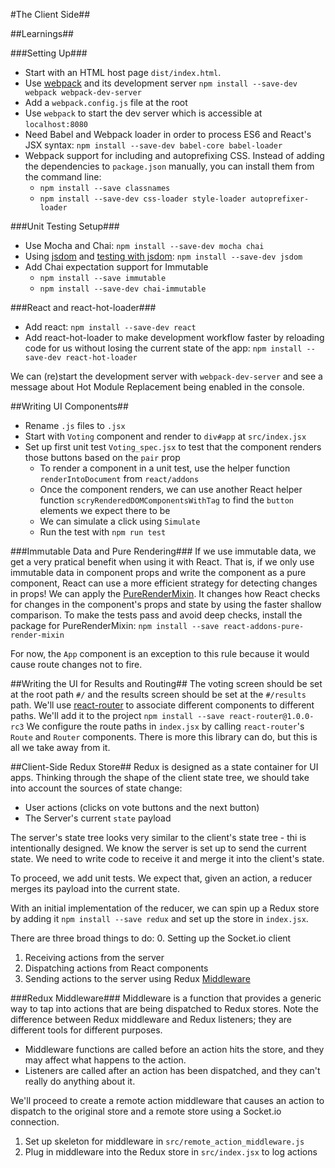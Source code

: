 #The Client Side##

##Learnings##

###Setting Up###
- Start with an HTML host page `dist/index.html`.
- Use [webpack](http://webpack.github.io/) and its development server `npm install --save-dev webpack webpack-dev-server`
- Add a `webpack.config.js` file at the root
- Use `webpack` to start the dev server which is accessible at `localhost:8080`
- Need Babel and Webpack loader in order to process ES6 and React's JSX syntax: `npm install --save-dev babel-core babel-loader`
- Webpack support for including and autoprefixing CSS. Instead of adding the dependencies to `package.json` manually, you can install them from the command line:
    + `npm install --save classnames`
    + `npm install --save-dev css-loader style-loader autoprefixer-loader`

###Unit Testing Setup###
- Use Mocha and Chai: `npm install --save-dev mocha chai`
- Using [jsdom](https://github.com/tmpvar/jsdom) and [testing with jsdom](http://jaketrent.com/post/testing-react-with-jsdom/): `npm install --save-dev jsdom`
- Add Chai expectation support for Immutable
    + `npm install --save immutable`
    + `npm install --save-dev chai-immutable`


###React and react-hot-loader###
- Add react: `npm install --save-dev react`
- Add react-hot-loader to make development workflow faster by reloading code for us without losing the current state of the app: `npm install --save-dev react-hot-loader`

We can (re)start the development server with `webpack-dev-server` and see a message about Hot Module Replacement being enabled in the console.

##Writing UI Components##

- Rename `.js` files to `.jsx`
- Start with `Voting` component and render to `div#app` at `src/index.jsx`
- Set up first unit test `Voting_spec.jsx` to test that the component renders those buttons based on the `pair` prop
    + To render a component in a unit test, use the helper function `renderIntoDocument` from `react/addons`
    + Once the component renders, we can use another React helper function `scryRenderedDOMComponentsWithTag` to find the `button` elements we expect there to be
    + We can simulate a click using `Simulate`
    + Run the test with `npm run test`

###Immutable Data and Pure Rendering###
If we use immutable data, we get a very pratical benefit when using it with React. That is, if we only use immutable data in component props and write the component as a pure component, React can use a more efficient strategy for detecting changes in props! 
We can apply the [PureRenderMixin](https://facebook.github.io/react/docs/pure-render-mixin.html). It changes how React checks for changes in the component's props and state by using the faster shallow comparison.
To make the tests pass and avoid deep checks, install the package for PureRenderMixin: `npm install --save react-addons-pure-render-mixin`

For now, the `App` component is an exception to this rule because it would cause route changes not to fire.

##Writing the UI for Results and Routing##
The voting screen should be set at the root path `#/` and the results screen should be set at the `#/results` path. 
We'll use [react-router](https://github.com/rackt/react-router/tree/master/docs) to associate different components to different paths. We'll add it to the project `npm install --save react-router@1.0.0-rc3`
We configure the route paths in `index.jsx` by calling `react-router`'s `Route` and `Router` components. There is more this library can do, but this is all we take away from it.

##Client-Side Redux Store##
Redux is designed as a state container for UI apps. Thinking through the shape of the client state tree, we should take into account the sources of state change:
- User actions (clicks on vote buttons and the next button)
- The Server's current `state` payload

The server's state tree looks very similar to the client's state tree - thi is intentionally designed. 
We know the server is set up to send the current state. We need to write code to receive it and merge it into the client's state.

To proceed, we add unit tests. We expect that, given an action, a reducer merges its payload into the current state.

With an initial implementation of the reducer, we can spin up a Redux store by adding it `npm install --save redux` and set up the store in `index.jsx`.

There are three broad things to do:
0. Setting up the Socket.io client
1. Receiving actions from the server
2. Dispatching actions from React components
3. Sending actions to the server using Redux [Middleware](http://rackt.org/redux/docs/advanced/Middleware.html)

###Redux Middleware###
Middleware is a function that provides a generic way to tap into actions that are being dispatched to Redux stores. 
Note the difference between Redux middleware and Redux listeners; they are different tools for different purposes.
- Middleware functions are called before an action hits the store, and they may affect what happens to the action. 
- Listeners are called after an action has been dispatched, and they can't really do anything about it. 

We'll proceed to create a remote action middleware that causes an action to dispatch to the original store and a remote store using a Socket.io connection.
1. Set up skeleton for middleware in `src/remote_action_middleware.js`
2. Plug in middleware into the Redux store in `src/index.jsx` to log actions



